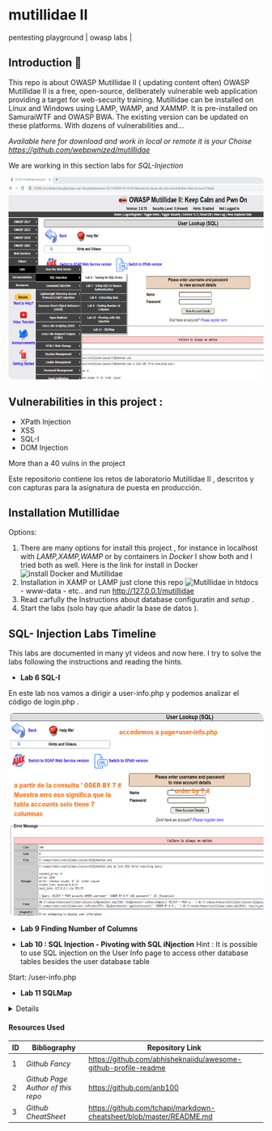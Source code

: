 # mutillidae II 
pentesting playground | owasp labs |  

## Introduction  💫 ##


<p align="left">
This repo is about OWASP Mutillidae II ( updating content often)
OWASP Mutillidae II is a free, open-source, deliberately vulnerable web application providing a target for web-security training. Mutillidae can be installed on Linux and Windows using LAMP, WAMP, and XAMMP. It is pre-installed on SamuraiWTF and OWASP BWA. The existing version can be updated on these platforms. With dozens of vulnerabilities and…

  *Available here for download and work in local or remote it is your Choise https://github.com/webpwnized/mutillidae*
  
 We are working in this section labs for *SQL-Injection*
 
<img style="width:550px;height:400px;border-radius:10px;" src="https://github.com/anb100/mutillidae/blob/main/screenshots_/sql-injection.png">
</p>

## Vulnerabilities in this project  : ##
 
  - XPath Injection 
  - XSS
  - SQL-I
  - DOM Injection
 
 <p>More than a 40 vulns in the project</p>

Este repositorio contiene los retos de laboratorio Mutillidae II , descritos y con capturas para la asignatura de puesta en producción.


## Installation Mutillidae

Options:
  1. There are many options for install this project , for instance in localhost with *LAMP,XAMP,WAMP* or by containers in *Docker* I show both and I tried both
  as well.
  Here is the link for install in Docker ![ install Docker and Mutillidae ](https://www.youtube.com/watch?v=9RH4l8ff-yg) 
  2. Installation in XAMP or LAMP just clone this repo ![Mutillidae](https://github.com/webpwnized/mutillidae) in htdocs - www-data - etc.. and run http://127.0.0.1/mutillidae
  3. Read carfully the Instructions about database configuratin and *setup* .
  4. Start the labs  (solo hay que añadir la base de datos ).
  
  
## SQL- Injection Labs Timeline 

This labs are documented in many yt videos and now here. I try to solve the labs following the instructions and reading the hints.


  - __Lab 6 SQL-I__
  <p> En este lab nos vamos a dirigir a user-info.php y podemos analizar el código de login.php . </p>
  
 <img style="width:550px;height:400px;border-radius:10px;" src="https://github.com/anb100/mutillidae/blob/main/screenshots_/Lab%206/User-lookup-SQL.png" >
   
  - __Lab 9 Finding Number of Columns__
  
  
  - __Lab 10 : SQL Injection - Pivoting with SQL iNjection__ 
Hint : It is possible to use SQL injection on the User Info page to access other database tables besides the user database table

Start: /user-info.php 

  - __Lab 11 SQLMap__ 

<details>
<summary>Details</summary>
<br />

asdasd
adfsd
</details>


#### Resources Used

| ID | Bibliography                     | Repository Link                                                  |
|----|----------------------------------|----------------------------------------------------------------- |
| 1  | _Github Fancy_                   | https://github.com/abhisheknaiidu/awesome-github-profile-readme  |
| 2  | _Github Page Author of this repo_| https://github.com/anb100                                        |
| 3  | _Github CheatSheet_              | https://github.com/tchapi/markdown-cheatsheet/blob/master/README.md |

